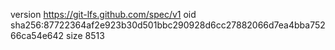 version https://git-lfs.github.com/spec/v1
oid sha256:87722364af2e923b30d501bbc290928d6cc27882066d7ea4bba75266ca54e642
size 8513
